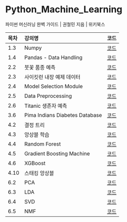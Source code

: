 # Python_Machine_Learning
파이썬 머신러닝 완벽 가이드 | 권철민 지음 | 위키북스

| 목차 | 강의명 | 코드 |
| :--- | :--- | :--- |
| 1.3 | Numpy | [코드](https://github.com/JangAyeon/Python_Machine_Learning/blob/main/%5B1_3%5DNumpy.ipynb) |
| 1.4 | Pandas - Data Handling |[코드](https://github.com/JangAyeon/Python_Machine_Learning/blob/main/%5B1_4%5DData_Handling_Pandas.ipynb) |
| 2.2 | 붓꽃 품종 예측 |  [코드](https://github.com/JangAyeon/Python_Machine_Learning/blob/main/%5B2_2%5D%EB%B6%93%EA%BD%83_%ED%92%88%EC%A2%85_%EC%98%88%EC%B8%A1%ED%95%98%EA%B8%B0.ipynb) |
| 2.3 | 사이킷런 내장 예제 데이터 |  [코드](https://github.com/JangAyeon/Python_Machine_Learning/blob/main/%5B2_3%5D%EC%82%AC%EC%9D%B4%ED%82%B7%EC%9D%98_%EB%82%B4%EC%9E%A5_%EC%98%88%EC%A0%9C_%EB%8D%B0%EC%9D%B4%ED%84%B0.ipynb) |
| 2.4 | Model Selection Module |  [코드](https://github.com/JangAyeon/Python_Machine_Learning/blob/main/%5B2_4%5DModel_Selection_%EB%AA%A8%EB%93%88_%EC%86%8C%EA%B0%9C.ipynb) |
| 2.5 | Data Preprocessing |   [코드](https://github.com/JangAyeon/Python_Machine_Learning/blob/main/%5B2_5%5D%EB%8D%B0%EC%9D%B4%ED%84%B0_%EC%A0%84%EC%B2%98%EB%A6%AC.ipynb) |
| 2.6 | Titanic 생존자 예측 |  [코드](https://github.com/JangAyeon/Python_Machine_Learning/blob/main/%5B2_6%5D%EC%82%AC%EC%9D%B4%ED%82%B7%EB%9F%B0%EC%9C%BC%EB%A1%9C_%EC%88%98%ED%96%89%ED%95%98%EB%8A%94_%ED%83%80%EC%9D%B4%ED%83%80%EB%8B%89_%EC%83%9D%EC%A1%B4%EC%9E%90_%EC%98%88%EC%B8%A1.ipynb) |
| 3.6  | Pima Indians Diabetes Database |  [코드](https://github.com/JangAyeon/Python_Machine_Learning/blob/main/%5B3_6%5D%ED%94%BC%EB%A7%88%EC%9D%B8%EB%94%94%EC%96%B8%EB%8B%B9%EB%87%A8%EB%B3%91%EC%98%88%EC%B8%A1.ipynb) |
| 4.2 | 결정 트리 |   [코드](https://github.com/JangAyeon/Python_Machine_Learning/blob/main/%5B4_2_1%5D%EA%B2%B0%EC%A0%95_%ED%8A%B8%EB%A6%AC.ipynb) |
| 4.3 | 앙상블 학습 |  [코드](https://github.com/JangAyeon/Python_Machine_Learning/blob/main/%5B4_3%5D%EC%95%99%EC%83%81%EB%B8%94_%ED%95%99%EC%8A%B5.ipynb) |
| 4.4 | Random Forest |  [코드](https://github.com/JangAyeon/Python_Machine_Learning/blob/main/%5B4_4%5D_%26_%5B4_5%5D.ipynb) |
| 4.5 | Gradient Boosting Machine |  [코드](https://github.com/JangAyeon/Python_Machine_Learning/blob/main/%5B4_4%5D_%26_%5B4_5%5D.ipynb) |
| 4.6 | XGBoost |  [코드](https://github.com/JangAyeon/Python_Machine_Learning/blob/main/%5B4_6%5DXGBoost.ipynb) |
| 4.10 | 스태킹 앙상블 | [코드](https://github.com/JangAyeon/Python_Machine_Learning/blob/main/%5B4_10%5D%EC%8A%A4%ED%83%9C%ED%82%B9%EC%95%99%EC%83%81%EB%B8%94.ipynb) |
| 6.2 | PCA | [코드](https://github.com/JangAyeon/Python_Machine_Learning/blob/main/%5B6_2%5DPCA%EB%A5%BC_%EC%9D%B4%EC%9A%A9%ED%95%9C_%EB%B6%93%EA%BD%83_%EB%8D%B0%EC%9D%B4%ED%84%B0_%EC%84%B8%ED%8A%B8%EC%9D%98_%EC%B0%A8%EC%9B%90_%EC%B6%95%EC%86%8C.ipynb) |
| 6.3 | LDA |   [코드](https://github.com/JangAyeon/Python_Machine_Learning/blob/main/%5B6_3%5DLDA.ipynb) |
| 6.4 | SVD |  [코드](https://github.com/JangAyeon/Python_Machine_Learning/blob/main/%5B6_4%5DSVD.ipynb) |
| 6.5 | NMF |   [코드](https://github.com/JangAyeon/Python_Machine_Learning/blob/main/%5B6_5%5DNMF.ipynb) |
